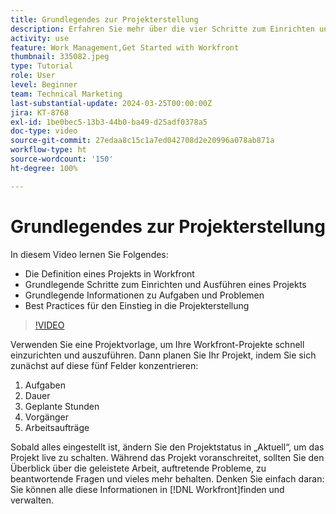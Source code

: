 ```yaml
---
title: Grundlegendes zur Projekterstellung
description: Erfahren Sie mehr über die vier Schritte zum Einrichten und Ausführen eines Projekts, die Definition eines Projekts und die drei häufigsten Methoden zum Erstellen eines Projekts.
activity: use
feature: Work Management,Get Started with Workfront
thumbnail: 335082.jpeg
type: Tutorial
role: User
level: Beginner
team: Technical Marketing
last-substantial-update: 2024-03-25T00:00:00Z
jira: KT-8768
exl-id: 1be0bec5-13b3-44b0-ba49-d25adf0378a5
doc-type: video
source-git-commit: 27edaa8c15c1a7ed042708d2e20996a078ab871a
workflow-type: ht
source-wordcount: '150'
ht-degree: 100%

---
```


# Grundlegendes zur Projekterstellung

In diesem Video lernen Sie Folgendes:

* Die Definition eines Projekts in Workfront
* Grundlegende Schritte zum Einrichten und Ausführen eines Projekts
* Grundlegende Informationen zu Aufgaben und Problemen
* Best Practices für den Einstieg in die Projekterstellung

>[!VIDEO](https://video.tv.adobe.com/v/335082/?quality=12&learn=on)

Verwenden Sie eine Projektvorlage, um Ihre Workfront-Projekte schnell einzurichten und auszuführen. Dann planen Sie Ihr Projekt, indem Sie sich zunächst auf diese fünf Felder konzentrieren:

1. Aufgaben
1. Dauer
1. Geplante Stunden
1. Vorgänger
1. Arbeitsaufträge

Sobald alles eingestellt ist, ändern Sie den Projektstatus in „Aktuell“, um das Projekt live zu schalten. Während das Projekt voranschreitet, sollten Sie den Überblick über die geleistete Arbeit, auftretende Probleme, zu beantwortende Fragen und vieles mehr behalten. Denken Sie einfach daran: Sie können alle diese Informationen in [!DNL Workfront]finden und verwalten.
